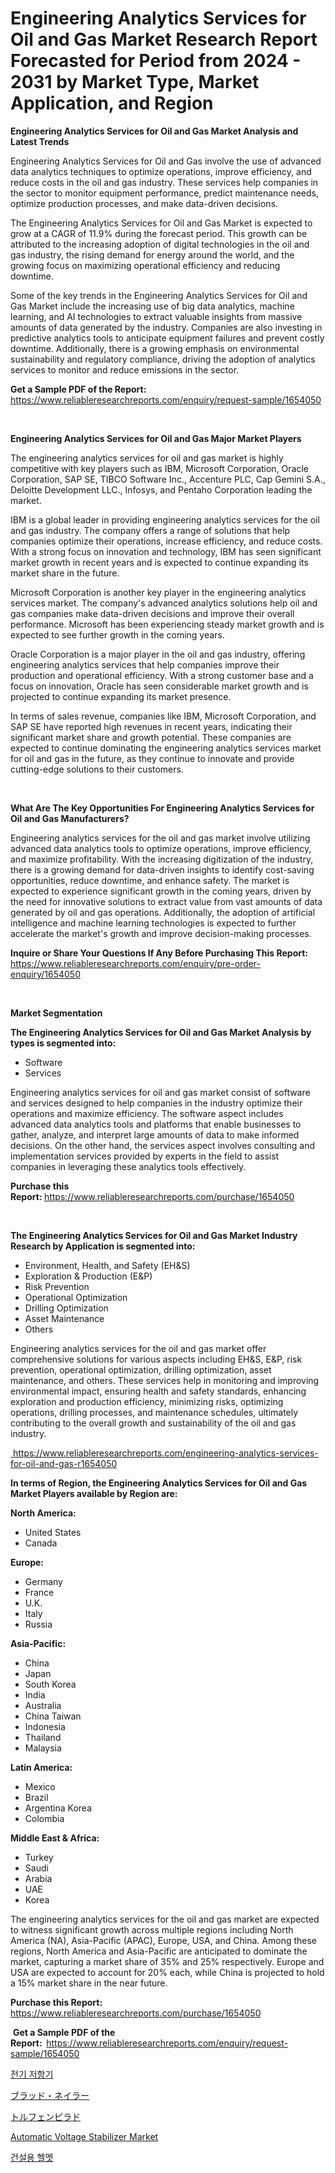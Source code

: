 <p><h1>Engineering Analytics Services for Oil and Gas Market Research Report Forecasted for Period from 2024 -  2031 by Market Type, Market Application, and Region</h1></p><p><strong>Engineering Analytics Services for Oil and Gas Market Analysis and Latest Trends</strong></p>
<p><p>Engineering Analytics Services for Oil and Gas involve the use of advanced data analytics techniques to optimize operations, improve efficiency, and reduce costs in the oil and gas industry. These services help companies in the sector to monitor equipment performance, predict maintenance needs, optimize production processes, and make data-driven decisions. </p><p>The Engineering Analytics Services for Oil and Gas Market is expected to grow at a CAGR of 11.9% during the forecast period. This growth can be attributed to the increasing adoption of digital technologies in the oil and gas industry, the rising demand for energy around the world, and the growing focus on maximizing operational efficiency and reducing downtime.</p><p>Some of the key trends in the Engineering Analytics Services for Oil and Gas Market include the increasing use of big data analytics, machine learning, and AI technologies to extract valuable insights from massive amounts of data generated by the industry. Companies are also investing in predictive analytics tools to anticipate equipment failures and prevent costly downtime. Additionally, there is a growing emphasis on environmental sustainability and regulatory compliance, driving the adoption of analytics services to monitor and reduce emissions in the sector.</p></p>
<p><strong>Get a Sample PDF of the Report:&nbsp;</strong> <a href="https://www.reliableresearchreports.com/enquiry/request-sample/1654050">https://www.reliableresearchreports.com/enquiry/request-sample/1654050</a></p>
<p>&nbsp;</p>
<p><strong>Engineering Analytics Services for Oil and Gas Major Market Players</strong></p>
<p><p>The engineering analytics services for oil and gas market is highly competitive with key players such as IBM, Microsoft Corporation, Oracle Corporation, SAP SE, TIBCO Software Inc., Accenture PLC, Cap Gemini S.A., Deloitte Development LLC., Infosys, and Pentaho Corporation leading the market.</p><p>IBM is a global leader in providing engineering analytics services for the oil and gas industry. The company offers a range of solutions that help companies optimize their operations, increase efficiency, and reduce costs. With a strong focus on innovation and technology, IBM has seen significant market growth in recent years and is expected to continue expanding its market share in the future.</p><p>Microsoft Corporation is another key player in the engineering analytics services market. The company's advanced analytics solutions help oil and gas companies make data-driven decisions and improve their overall performance. Microsoft has been experiencing steady market growth and is expected to see further growth in the coming years.</p><p>Oracle Corporation is a major player in the oil and gas industry, offering engineering analytics services that help companies improve their production and operational efficiency. With a strong customer base and a focus on innovation, Oracle has seen considerable market growth and is projected to continue expanding its market presence.</p><p>In terms of sales revenue, companies like IBM, Microsoft Corporation, and SAP SE have reported high revenues in recent years, indicating their significant market share and growth potential. These companies are expected to continue dominating the engineering analytics services market for oil and gas in the future, as they continue to innovate and provide cutting-edge solutions to their customers.</p></p>
<p>&nbsp;</p>
<p><strong>What Are The Key Opportunities For Engineering Analytics Services for Oil and Gas Manufacturers?</strong></p>
<p><p>Engineering analytics services for the oil and gas market involve utilizing advanced data analytics tools to optimize operations, improve efficiency, and maximize profitability. With the increasing digitization of the industry, there is a growing demand for data-driven insights to identify cost-saving opportunities, reduce downtime, and enhance safety. The market is expected to experience significant growth in the coming years, driven by the need for innovative solutions to extract value from vast amounts of data generated by oil and gas operations. Additionally, the adoption of artificial intelligence and machine learning technologies is expected to further accelerate the market's growth and improve decision-making processes.</p></p>
<p><strong>Inquire or Share Your Questions If Any Before Purchasing This Report:</strong> <a href="https://www.reliableresearchreports.com/enquiry/pre-order-enquiry/1654050">https://www.reliableresearchreports.com/enquiry/pre-order-enquiry/1654050</a></p>
<p>&nbsp;</p>
<p><strong>Market Segmentation</strong></p>
<p><strong>The Engineering Analytics Services for Oil and Gas Market Analysis by types is segmented into:</strong></p>
<p><ul><li>Software</li><li>Services</li></ul></p>
<p><p>Engineering analytics services for oil and gas market consist of software and services designed to help companies in the industry optimize their operations and maximize efficiency. The software aspect includes advanced data analytics tools and platforms that enable businesses to gather, analyze, and interpret large amounts of data to make informed decisions. On the other hand, the services aspect involves consulting and implementation services provided by experts in the field to assist companies in leveraging these analytics tools effectively.</p></p>
<p><strong>Purchase this Report:&nbsp;</strong><a href="https://www.reliableresearchreports.com/purchase/1654050">https://www.reliableresearchreports.com/purchase/1654050</a></p>
<p>&nbsp;</p>
<p><strong>The Engineering Analytics Services for Oil and Gas Market Industry Research by Application is segmented into:</strong></p>
<p><ul><li>Environment, Health, and Safety (EH&S)</li><li>Exploration & Production (E&P)</li><li>Risk Prevention</li><li>Operational Optimization</li><li>Drilling Optimization</li><li>Asset Maintenance</li><li>Others</li></ul></p>
<p><p>Engineering analytics services for the oil and gas market offer comprehensive solutions for various aspects including EH&S, E&P, risk prevention, operational optimization, drilling optimization, asset maintenance, and others. These services help in monitoring and improving environmental impact, ensuring health and safety standards, enhancing exploration and production efficiency, minimizing risks, optimizing operations, drilling processes, and maintenance schedules, ultimately contributing to the overall growth and sustainability of the oil and gas industry.</p></p>
<p><a href="https://www.reliableresearchreports.com/engineering-analytics-services-for-oil-and-gas-r1654050">&nbsp;https://www.reliableresearchreports.com/engineering-analytics-services-for-oil-and-gas-r1654050</a></p>
<p><strong>In terms of Region, the Engineering Analytics Services for Oil and Gas Market Players available by Region are:</strong></p>
<p>
    <p> <strong> North America: </strong>
        <ul>
            <li>United States</li>
            <li>Canada</li>
        </ul>
        </p> 
    <p> <strong> Europe: </strong>
        <ul>
            <li>Germany</li>
            <li>France</li>
            <li>U.K.</li>
            <li>Italy</li>
            <li>Russia</li>
        </ul>
        </p> 
    <p> <strong> Asia-Pacific: </strong>
        <ul>
            <li>China</li>
            <li>Japan</li>
            <li>South Korea</li>
            <li>India</li>
            <li>Australia</li>
            <li>China Taiwan</li>
            <li>Indonesia</li>
            <li>Thailand</li>
            <li>Malaysia</li>
        </ul>
        </p> 
    <p> <strong> Latin America: </strong>
        <ul>
            <li>Mexico</li>
            <li>Brazil</li>
            <li>Argentina Korea</li>
            <li>Colombia</li>
        </ul>
        </p> 
    <p> <strong> Middle East & Africa: </strong>
        <ul>
            <li>Turkey</li>
            <li>Saudi</li>
            <li>Arabia</li>
            <li>UAE</li>
            <li>Korea</li>
        </ul>
    </p>
    </p>
<p><p>The engineering analytics services for the oil and gas market are expected to witness significant growth across multiple regions including North America (NA), Asia-Pacific (APAC), Europe, USA, and China. Among these regions, North America and Asia-Pacific are anticipated to dominate the market, capturing a market share of 35% and 25% respectively. Europe and USA are expected to account for 20% each, while China is projected to hold a 15% market share in the near future.</p></p>
<p><strong>Purchase this Report: </strong><a href="https://www.reliableresearchreports.com/purchase/1654050">https://www.reliableresearchreports.com/purchase/1654050</a></p>
<p>&nbsp;<strong>Get a Sample PDF of the Report:&nbsp;&nbsp;</strong><a href="https://www.reliableresearchreports.com/enquiry/request-sample/1654050">https://www.reliableresearchreports.com/enquiry/request-sample/1654050</a></p>
<p><strong></strong></p>
<p><p><a href="https://medium.com/@birdieynch/%EC%A0%84%EA%B8%B0-%EC%A0%80%ED%95%AD%EC%B2%B4-%EC%8B%9C%EC%9E%A5-%EC%A0%90%EC%9C%A0%EC%9C%A8-%EB%B3%80%ED%99%94-%EB%B0%8F-%EC%8B%9C%EC%9E%A5-%EC%84%B1%EC%9E%A5-%ED%8A%B8%EB%A0%8C%EB%93%9C-2024-2031-f89eb33523a2">전기 저항기</a></p><p><a href="https://github.com/hardee896/Market-Research-Report-List-1/blob/main/951096156867.md">ブラッド・ネイラー</a></p><p><a href="https://medium.com/@effiesporer2023/%E3%83%88%E3%83%AB%E3%83%95%E3%82%A7%E3%83%B3%E3%83%94%E3%83%A9%E3%83%89%E5%B8%82%E5%A0%B4-%E7%A8%AE%E9%A1%9E-%E7%94%A8%E9%80%94-%E5%9C%B0%E7%90%86%E3%81%AB%E3%82%88%E3%82%8B%E5%8C%85%E6%8B%AC%E7%9A%84%E8%A9%95%E4%BE%A1-f1f010d7c033">トルフェンピラド</a></p><p><a href="https://www.linkedin.com/pulse/automatic-voltage-stabilizer-market-size-trends-complete-industry-tnz9f">Automatic Voltage Stabilizer Market</a></p><p><a href="https://medium.com/@cordiehyatt1/%EA%B1%B4%EC%84%A4-%ED%97%AC%EB%A9%A7-%EC%8B%9C%EC%9E%A5%EC%9D%80-%EC%8B%9C%EC%9E%A5-%EC%A0%90%EC%9C%A0%EC%9C%A8-%EC%8B%9C%EC%9E%A5-%EB%8F%99%ED%96%A5-%EB%B0%8F-%EC%8B%9C%EC%9E%A5-%EC%84%B1%EC%9E%A5%EC%97%90-%EA%B4%80%ED%95%9C-%EC%A0%95%EB%B3%B4%EB%A5%BC-%EC%A0%9C%EA%B3%B5%ED%95%A9%EB%8B%88%EB%8B%A4-34f395f559b1">건설용 헬멧</a></p></p>